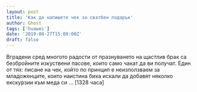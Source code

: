 ```yaml
---
layout: post
title: 'Как да напишете чек за сватбен подарък'
author: Ghost
tags: ['huawei']
date: '2019-08-27T15:00:00Z'
draft: false
---
```


Вградени сред многото радости от празнуването на щастлив брак са безбройните изкуствени пасове, които само чакат да ви получат. Един от тях: писане на чек, който по принцип е неизползваем за младоженците, които наистина биха искали да добавят няколко екскурзии към меда си ... [1328 часа]
